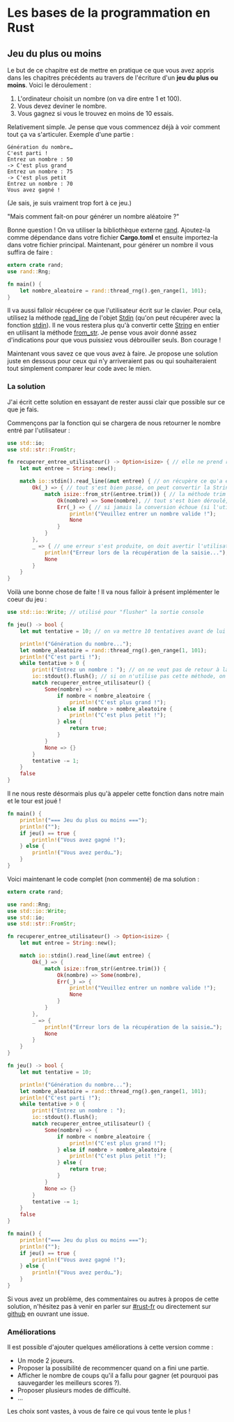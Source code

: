 # Les bases de la programmation en Rust

## Jeu du plus ou moins

Le but de ce chapitre est de mettre en pratique ce que vous avez appris dans les chapitres précédents au travers de l'écriture d'un __jeu du plus ou moins__. Voici le déroulement :

1. L'ordinateur choisit un nombre (on va dire entre 1 et 100).
2. Vous devez deviner le nombre.
3. Vous gagnez si vous le trouvez en moins de 10 essais.

Relativement simple. Je pense que vous commencez déjà à voir comment tout ça va s'articuler. Exemple d'une partie :

```Shell
Génération du nombre…
C'est parti !
Entrez un nombre : 50
-> C'est plus grand
Entrez un nombre : 75
-> C'est plus petit
Entrez un nombre : 70
Vous avez gagné !
```

(Je sais, je suis vraiment trop fort à ce jeu.)

"Mais comment fait-on pour générer un nombre aléatoire ?"

Bonne question ! On va utiliser la bibliothèque externe [rand](https://crates.io/crates/rand). Ajoutez-la comme dépendance dans votre fichier __Cargo.toml__ et ensuite importez-la dans votre fichier principal. Maintenant, pour générer un nombre il vous suffira de faire :

```Rust
extern crate rand;
use rand::Rng;

fn main() {
    let nombre_aleatoire = rand::thread_rng().gen_range(1, 101);
}
```

Il va aussi falloir récupérer ce que l'utilisateur écrit sur le clavier. Pour cela, utilisez la méthode [read_line](https://doc.rust-lang.org/stable/std/io/struct.Stdin.html#method.read_line) de l'objet [Stdin](https://doc.rust-lang.org/stable/std/io/struct.Stdin.html) (qu'on peut récupérer avec la fonction [stdin](https://doc.rust-lang.org/stable/std/io/fn.stdin.html)). Il ne vous restera plus qu'à convertir cette [String](https://doc.rust-lang.org/stable/std/string/struct.String.html) en entier en utilisant la méthode [from_str](https://doc.rust-lang.org/stable/std/str/trait.FromStr.html#tymethod.from_str). Je pense vous avoir donné assez d'indications pour que vous puissiez vous débrouiller seuls. Bon courage !

Maintenant vous savez ce que vous avez à faire. Je propose une solution juste en dessous pour ceux qui n'y arriveraient pas ou qui souhaiteraient tout simplement comparer leur code avec le mien.

### La solution

J'ai écrit cette solution en essayant de rester aussi clair que possible sur ce que je fais.

Commençons par la fonction qui se chargera de nous retourner le nombre entré par l'utilisateur :

```Rust
use std::io;
use std::str::FromStr;

fn recuperer_entree_utilisateur() -> Option<isize> { // elle ne prend rien en entrée et retourne un Option<isize> (dans le cas où ça ne fonctionnerait pas)
    let mut entree = String::new();

    match io::stdin().read_line(&mut entree) { // on récupère ce qu'a entré l'utilisateur dans la variable entree
        Ok(_) => { // tout s'est bien passé, on peut convertir la String en entier
            match isize::from_str(&entree.trim()) { // la méthode trim enlève tous les caractères "blancs" en début et fin de chaîne 
                Ok(nombre) => Some(nombre), // tout s'est bien déroulé, on retourne donc le nombre
                Err(_) => { // si jamais la conversion échoue (si l'utilisateur n'a pas rentré un nombre valide), on retourne None
                    println!("Veuillez entrer un nombre valide !");
                    None
                }
            }
        },
        _ => { // une erreur s'est produite, on doit avertir l'utilisateur !
            println!("Erreur lors de la récupération de la saisie...");
            None
        }
    }
}
```

Voilà une bonne chose de faite ! Il va nous falloir à présent implémenter le coeur du jeu :

```Rust
use std::io::Write; // utilisé pour "flusher" la sortie console

fn jeu() -> bool {
    let mut tentative = 10; // on va mettre 10 tentatives avant de lui dire qu'il a perdu

    println!("Génération du nombre...");
    let nombre_aleatoire = rand::thread_rng().gen_range(1, 101);
    println!("C'est parti !");
    while tentative > 0 {
        print!("Entrez un nombre : "); // on ne veut pas de retour à la ligne !
        io::stdout().flush(); // si on n'utilise pas cette méthode, on ne verra pas l'affichage de print! tout de suite
        match recuperer_entree_utilisateur() {
            Some(nombre) => {
                if nombre < nombre_aleatoire {
                    println!("C'est plus grand !");
                } else if nombre > nombre_aleatoire {
                    println!("C'est plus petit !");
                } else {
                    return true;
                }
            }
            None => {}
        }
        tentative -= 1;
    }
    false
}
```

Il ne nous reste désormais plus qu'à appeler cette fonction dans notre main et le tour est joué !

```Rust
fn main() {
    println!("=== Jeu du plus ou moins ===");
    println!("");
    if jeu() == true {
        println!("Vous avez gagné !");
    } else {
        println!("Vous avez perdu…");
    }
}
```

Voici maintenant le code complet (non commenté) de ma solution :

```Rust
extern crate rand;

use rand::Rng;
use std::io::Write;
use std::io;
use std::str::FromStr;

fn recuperer_entree_utilisateur() -> Option<isize> {
    let mut entree = String::new();

    match io::stdin().read_line(&mut entree) {
        Ok(_) => {
            match isize::from_str(&entree.trim()) {
                Ok(nombre) => Some(nombre),
                Err(_) => {
                    println!("Veuillez entrer un nombre valide !");
                    None
                }
            }
        },
        _ => {
            println!("Erreur lors de la récupération de la saisie…");
            None
        }
    }
}

fn jeu() -> bool {
    let mut tentative = 10;

    println!("Génération du nombre...");
    let nombre_aleatoire = rand::thread_rng().gen_range(1, 101);
    println!("C'est parti !");
    while tentative > 0 {
        print!("Entrez un nombre : ");
        io::stdout().flush();
        match recuperer_entree_utilisateur() {
            Some(nombre) => {
                if nombre < nombre_aleatoire {
                    println!("C'est plus grand !");
                } else if nombre > nombre_aleatoire {
                    println!("C'est plus petit !");
                } else {
                    return true;
                }
            }
            None => {}
        }
        tentative -= 1;
    }
    false
}

fn main() {
    println!("=== Jeu du plus ou moins ===");
    println!("");
    if jeu() == true {
        println!("Vous avez gagné !");
    } else {
        println!("Vous avez perdu…");
    }
}
```

Si vous avez un problème, des commentaires ou autres à propos de cette solution, n'hésitez pas à venir en parler sur [#rust-fr](https://chat.mibbit.com/?server=irc.mozilla.org&channel=%23rust-fr) ou directement sur [github](https://github.com/GuillaumeGomez/tuto-rust-fr) en ouvrant une issue.

### Améliorations

Il est possible d'ajouter quelques améliorations à cette version comme :

-   Un mode 2 joueurs.
-   Proposer la possibilité de recommencer quand on a fini une partie.
-   Afficher le nombre de coups qu'il a fallu pour gagner (et pourquoi pas sauvegarder les meilleurs scores ?).
-   Proposer plusieurs modes de difficulté.
-   …

Les choix sont vastes, à vous de faire ce qui vous tente le plus !
